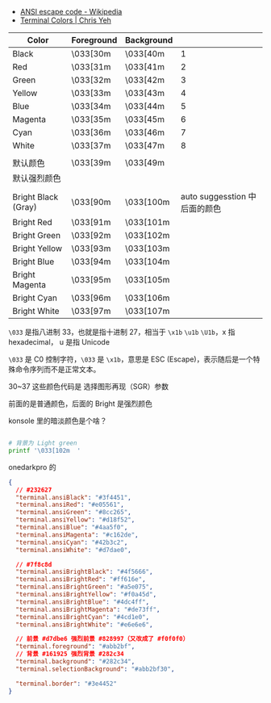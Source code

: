 - [ANSI escape code - Wikipedia](https://en.wikipedia.org/wiki/ANSI_escape_code#Colors)
- [Terminal Colors | Chris Yeh](https://chrisyeh96.github.io/2020/03/28/terminal-colors.html)

| Color               | Foreground | Background |                               |
| ------------------- | ---------- | ---------- | ----------------------------- |
| Black               | \033[30m   | \033[40m   | 1                             |
| Red                 | \033[31m   | \033[41m   | 2                             |
| Green               | \033[32m   | \033[42m   | 3                             |
| Yellow              | \033[33m   | \033[43m   | 4                             |
| Blue                | \033[34m   | \033[44m   | 5                             |
| Magenta             | \033[35m   | \033[45m   | 6                             |
| Cyan                | \033[36m   | \033[46m   | 7                             |
| White               | \033[37m   | \033[47m   | 8                             |
|                     |            |            |                               |
| 默认颜色            | \033[39m   | \033[49m   |                               |
| 默认强烈颜色        |            |            |                               |
|                     |            |            |                               |
| Bright Black (Gray) | \033[90m   | \033[100m  | auto suggesstion 中后面的颜色 |
| Bright Red          | \033[91m   | \033[101m  |
| Bright Green        | \033[92m   | \033[102m  |
| Bright Yellow       | \033[93m   | \033[103m  |
| Bright Blue         | \033[94m   | \033[104m  |
| Bright Magenta      | \033[95m   | \033[105m  |
| Bright Cyan         | \033[96m   | \033[106m  |
| Bright White        | \033[97m   | \033[107m  |

`\033` 是指八进制 33，也就是指十进制 27，相当于 `\x1b` `\u1b` `\U1b`，x 指 hexadecimal， u 是指 Unicode

`\033` 是 C0 控制字符，`\033` 是 `\x1b`，意思是 ESC (Escape)，表示随后是一个特殊命令序列而不是正常文本。

30~37 这些颜色代码是 选择图形再现（SGR）参数

前面的是普通颜色，后面的 Bright 是强烈颜色

konsole 里的暗淡颜色是个啥？

```bash

# 背景为 Light green
printf '\033[102m  '
```

onedarkpro 的

```json
{
  // #232627
  "terminal.ansiBlack": "#3f4451",
  "terminal.ansiRed": "#e05561",
  "terminal.ansiGreen": "#8cc265",
  "terminal.ansiYellow": "#d18f52",
  "terminal.ansiBlue": "#4aa5f0",
  "terminal.ansiMagenta": "#c162de",
  "terminal.ansiCyan": "#42b3c2",
  "terminal.ansiWhite": "#d7dae0",

  // #7f8c8d
  "terminal.ansiBrightBlack": "#4f5666",
  "terminal.ansiBrightRed": "#ff616e",
  "terminal.ansiBrightGreen": "#a5e075",
  "terminal.ansiBrightYellow": "#f0a45d",
  "terminal.ansiBrightBlue": "#4dc4ff",
  "terminal.ansiBrightMagenta": "#de73ff",
  "terminal.ansiBrightCyan": "#4cd1e0",
  "terminal.ansiBrightWhite": "#e6e6e6",

  // 前景 #d7dbe6 强烈前景 #828997（又改成了 #f0f0f0）
  "terminal.foreground": "#abb2bf",
  // 背景 #161925 强烈背景 #282c34
  "terminal.background": "#282c34",
  "terminal.selectionBackground": "#abb2bf30",

  "terminal.border": "#3e4452"
}
```
